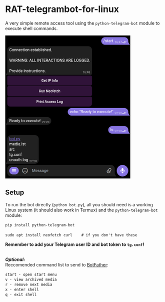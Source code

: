 # RAT-telegrambot-for-linux
A very simple remote access tool using the `python-telegram-bot` module to execute shell commands.

<img src="src/example.png" width="400"/>

## Setup
To run the bot directly (`python bot.py`), all you should need is a working Linux system (it should also work in Termux) and the `python-telegram-bot` module:
```
pip install python-telegram-bot

sudo apt install neofetch curl    # if you don't have these
```
**Remember to add your Telegram user ID and bot token to `tg.conf`!**
 
  \
***Optional:*** \
Reccomended command list to send to [BotFather](https://t.me/botfather):
```
start - open start menu
v - view archived media
r - remove next media
x - enter shell 
q - exit shell
```
